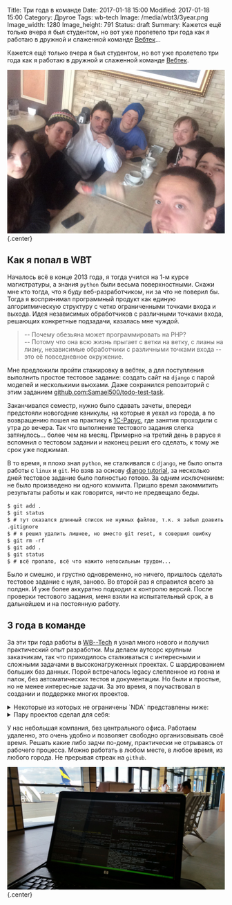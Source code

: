 Title: Три года в команде
Date: 2017-01-18 15:00
Modified: 2017-01-18 15:00
Category: Другое
Tags: wb-tech
Image: /media/wbt3/3year.png
Image_width: 1280
Image_height: 791
Status: draft
Summary:
    Кажется ещё только вчера я был студентом, но вот уже пролетело три года
    как я работаю в дружной и слаженной команде [Вебтек](http://wbtech.pro)...

Кажется ещё только вчера я был студентом, но вот уже пролетело три года
как я работаю в дружной и слаженной команде [Вебтек](http://wbtech.pro).

![wbt team](/media/wbt3/team.jpg){.center}

## Как я попал в WBT

Началось всё в конце 2013 года, я тогда учился на 1-м курсе магистратуры,
а знания `python` были весьма поверхностными. Скажи мне кто тогда, что я буду
веб-разработчиком, ни за что не поверил бы. Тогда я воспринимал программный
продукт как единую алгоритмическую структуру с четко ограниченными точками
входа и выхода. Идея независимых обработчиков с различными точками входа,
решающих конкретные подзадачи, казалась мне чуждой.

> -- Почему обезьяна может программировать на PHP?<br />
> -- Потому что она всю жизнь прыгает с ветки на ветку, с лианы на лиану,
независимые обработчики с различными точками входа -- это её повседневное окружение.

Мне предложили пройти стажировку в вебтек, а для поступления выполнить
простое тестовое задание: создать сайт на `django` с парой моделей и
несколькими вьюхами. Даже сохранился репозиторий с этим заданием
[github.com:Samael500/todo-test-task](https://github.com/Samael500/todo-test-task).

Заканчивался семестр, нужно было сдавать зачеты, впереди предстояли
новогодние каникулы, на которые я уехал из города, а по возвращению
пошел на практику в [1С-Рарус](http://rarus.ru/), где занятия проходили
с утра до вечера. Так что выполнение тестового задания слегка затянулось...
более чем на месяц. Примерно на третий день в рарусе я вспомнил о тестовом
задании и наконец решил его сделать, к тому же срок уже поджимал.

В то время, я плохо знал `python`, не сталкивался с `django`, не было опыта
работы с `linux` и `git`. Но взяв за основу
[django tutorial](https://docs.djangoproject.com/en/1.10/intro/tutorial01/),
за несколько дней тестовое задание было полностью готово.
За одним исключением: не было произведено ни одного коммита.
Пришло время закоммитить результаты работы и как говорится, ничто не предвещало беды.

```shell
$ git add .
$ git status
$ # тут оказался длинный список не нужных файлов, т.к. я забыл доавить .gitignore
$ # я решил удалить лишнее, но вместо git reset, я совершил ошибку
$ git rm -rf
$ git add .
$ git status
$ # всё пропало, всё что нажито непосильным трудом...
```

Было и смешно, и грустно одновременно, но ничего, пришлось сделать
тестовое задание с нуля, заново. Во второй раз я справился всего за полдня.
И уже более аккуратно подходил к контролю версий. После проверки тестового
задания, меня взяли на испытательный срок, а в дальнейшем и на постоянную работу.

## 3 года в команде

За эти три года работы в [WB--Tech](http://wbtech.pro) я узнал много нового
и получил практический опыт разработки. Мы делаем аутсорс крупным заказчикам,
так что приходилось сталкиваться с интересными и сложными задачами
в высоконагруженных проектах. С шардированием больших баз данных.
Порой встречалось legacy слепленное из говна и палок,
без автоматических тестов и документации. Но были и простые, но не менее
интересные задачи.
За это время, я поучаствовал в создании и поддержке многих проектов.

<details>
    <summary>Некоторые из которых не ограничены `NDA` представлены ниже:</summary>

> Каталог реалитишоу Мир реалити.

`Django`, `Postgre`.

<div class="center browser-mockup with-tab" style="max-width:600px; width:100%">
    <a href="http://mirreality.ru/">
        <img src="/media/wbt3/thumb/mirreality.png" class="center" alt="mirreality">
    </a>
</div>

<hr />

> Площадка для купли-продажи запчастей для автомобилей в Казани.

`Django`, `Postgre`.

<div class="center browser-mockup with-tab" style="max-width:600px; width:100%">
    <a href="http://autokazan.ru/">
        <img src="/media/wbt3/thumb/autokazan.png" class="center" alt="autokazan">
    </a>
</div>

<hr />

> Сервис создания скришотов вебстраниц Coment.me.

`Flask`, `PhantomJS`.

<div class="center browser-mockup with-tab" style="max-width:600px; width:100%">
    <a href="http://coment.me/">
        <img src="/media/wbt3/thumb/coment.png" class="center" alt="coment">
    </a>
</div>

<hr />

> Спецпроект Ленты к юбилею победы в Великой Отечественной войне. Победа 70.

`Django`, `Postgre`.

<div class="center browser-mockup with-tab" style="max-width:600px; width:100%">
    <a href="http://pobeda70.lenta.ru/">
        <img src="/media/wbt3/thumb/may9.png" class="center" alt="pobeda70">
    </a>
</div>

<hr />

> Сервис проектирования каркасных домов.

`Flask`, `MongoDB`, `Celery`.

<div class="center browser-mockup with-tab" style="max-width:600px; width:100%">
    <a href="#">
        <img src="/media/wbt3/thumb/fhouse.png" class="center" alt="fhouse">
    </a>
</div>

<hr />

> Визуализация науки от команды Visual-Science.

`Yii`, `MySQL`.

<div class="center browser-mockup with-tab" style="max-width:600px; width:100%">
    <a href="http://visual-science.com/">
        <img src="/media/wbt3/thumb/visual.png" class="center" alt="visual">
    </a>
</div>

<hr />

> Геоинформационная система поиска оптимальной точки размещения коммерческого объекта.

`Django`, `Postgre`, `PostGIS`, `Geoserver`, `Celery`.

<div class="center browser-mockup with-tab" style="max-width:600px; width:100%">
    <a href="https://arendohod.ru/">
        <img src="/media/wbt3/thumb/arend.png" class="center" alt="arend">
    </a>
</div>

<hr />

> Увлекательные путешествия по России и миру. Pro Adventure.

`Django`, `Postgre`, `Celery`.

<div class="center browser-mockup with-tab" style="max-width:600px; width:100%">
    <a href="https://pro-adventure.ru/">
        <img src="/media/wbt3/thumb/pro.png" class="center" alt="pro">
    </a>
</div>

<hr />

> Площадка для купли-продаже брендовой одежды. Preloved.

`Django`, `Postgre`, `Celery`.

<div class="center browser-mockup with-tab" style="max-width:600px; width:100%">
    <a href="#">
        <img src="/media/wbt3/thumb/plvd.png" class="center" alt="plvd">
    </a>
</div>

</details>

<details>
    <summary>Пару проектов сделал для себя:</summary>

> Я -- первооткрыватель. Сотри белые пятна с карты.

`Django`, `Postgre`.

<div class="center browser-mockup with-tab" style="max-width:600px; width:100%">
    <a href="http://underground-maze.github.io/insta-map/">
        <img src="/media/wbt3/thumb/revealer.png" class="center" alt="revealer">
    </a>
</div>

<hr />

> Мой свадебный информационный сайт.

`Django`, `Postgre`.

<div class="center browser-mockup with-tab" style="max-width:600px; width:100%">
    <a href="https://olya-maks.ru/">
        <img src="/media/wbt3/thumb/om.png" class="center" alt="om">
    </a>
</div>

<hr />

> Сайт-портфолио.

`Django`, `Postgre`.

<div class="center browser-mockup with-tab" style="max-width:600px; width:100%">
    <a href="http://elenaskorokhod.ru/">
        <img src="/media/wbt3/thumb/helena.png" class="center" alt="helena">
    </a>
</div>

<hr />

> Вебстраница кафедры информационной безопасности СевГУ.

`gh-pages`, `static html`.

<div class="center browser-mockup with-tab" style="max-width:600px; width:100%">
    <a href="http://isev.su/">
        <img src="/media/wbt3/thumb/isev.png" class="center" alt="isev">
    </a>
</div>

<hr />

> Мой блог ;).

`gh-pages`, `Pelican`.

<div class="center browser-mockup with-tab" style="max-width:600px; width:100%">
    <a href="/">
        <img src="/media/wbt3/thumb/log.png" class="center" alt="log">
    </a>
</div>

<hr />

</details>

У нас небольшая компания, без центрального офиса. Работаем удаленно, это очень
удобно и позволяет свободно организовывать своё время.
Решать какие либо задчи по-дому, практически не отрываясь от рабочего процесса.
Можно работать в любом месте, в любое время, из любого города.
Не прерывая стреак на `github`.

![sip](/media/wbt3/sip.jpg){.center}
